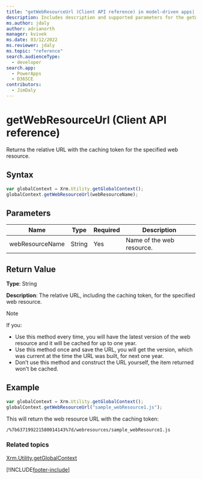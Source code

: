 ```yaml
---
title: "getWebResourceUrl (Client API reference) in model-driven apps| MicrosoftDocs"
description: Includes description and supported parameters for the getWebResourceUrl method.
ms.author: jdaly
author: adrianorth
manager: kvivek
ms.date: 03/12/2022
ms.reviewer: jdaly
ms.topic: "reference"
search.audienceType: 
  - developer
search.app: 
  - PowerApps
  - D365CE
contributors:
  - JimDaly
---
```

# getWebResourceUrl (Client API reference)

Returns the relative URL with the caching token for the specified web resource.

## Syntax

```JavaScript
var globalContext = Xrm.Utility.getGlobalContext();
globalContext.getWebResourceUrl(webResourceName);
```

## Parameters

|Name |Type |Required |Description |
|---|---|---|---|
|webResourceName |String |Yes |Name of the web resource. |

## Return Value

**Type**: String

**Description**: The relative URL, including the caching token, for the specified web resource.

> [!NOTE]
> If you:
> - Use this method every time, you will have the latest version of the web resource and it will be cached for up to one year. 
> - Use this method once and save the URL, you will get the version, which was current at the time the URL was built, for next one year.
> - Don’t use this method and construct the URL yourself, the item returned won't be cached.

## Example

```JavaScript
var globalContext = Xrm.Utility.getGlobalContext();
globalContext.getWebResourceUrl("sample_webResource1.js");
```

This will return the web resource URL with the caching token:

`/%7b637199221580014143%7d/webresources/sample_webResource1.js`
 

### Related topics

[Xrm.Utility.getGlobalContext](../getGlobalContext.md)




[!INCLUDE[footer-include](../../../../../../includes/footer-banner.md)]